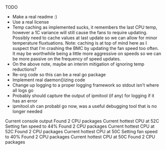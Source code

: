 TODO
- Make a real readme :)
- Use a real license
- Temp caching as implemented sucks, it remembers the last CPU temp, however a 1C variance will still cause the fans to require updating. Possibly need to cache values at last update so we can allow for minor temperature fluxtuations. Note: caching is at top of mind here as I suspect that I'm crashing the BMC by updating the fan speed too often. It may be worthwhile being a little more aggressive on speeds so we can be more passive on the frequency of speed updates.
- On the above note, maybe an interim mitigation of ignoring temp reductions?
- Re-org code so this can be a real go package
- Implement real daemon()izing code
- Change up logging to a proper logging framework so stdout isn't where all logs go
- Probably should capture the output of ipmitool (if any) for logging if it has an error
- ipmitool.sh can probabl go now, was a useful debugging tool that is no longer needed

Current console output
Found 2 CPU packages
Current hottest CPU at 52C
Setting fan speed to 44%
Found 2 CPU packages
Current hottest CPU at 52C
Found 2 CPU packages
Current hottest CPU at 50C
Setting fan speed to 40%
Found 2 CPU packages
Current hottest CPU at 50C
Found 2 CPU packages
